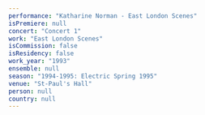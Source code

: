 ```yaml
---
performance: "Katharine Norman - East London Scenes"
isPremiere: null
concert: "Concert 1"
work: "East London Scenes"
isCommission: false
isResidency: false
work_year: "1993"
ensemble: null
season: "1994-1995: Electric Spring 1995"
venue: "St-Paul's Hall"
person: null
country: null
---
```


